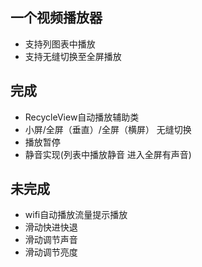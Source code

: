 ##  一个视频播放器
- 支持列图表中播放
- 支持无缝切换至全屏播放

## 完成
- RecycleView自动播放辅助类
- 小屏/全屏（垂直）/全屏（横屏） 无缝切换
- 播放暂停
- 静音实现(列表中播放静音 进入全屏有声音)


## 未完成
- wifi自动播放流量提示播放
- 滑动快进快退
- 滑动调节声音
- 滑动调节亮度
